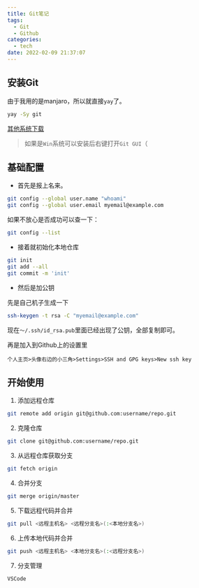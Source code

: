 ```yaml
---
title: Git笔记
tags:
  - Git
  - Github
categories:
  - tech
date: 2022-02-09 21:37:07
---
```


## 安装Git
由于我用的是manjaro，所以就直接`yay`了。
``` bash
yay -Sy git
```
[其他系统下载](http://git-scm.com/downloads)

> 如果是`Win`系统可以安装后右键打开`Git GUI`（

## 基础配置

- 首先是报上名来。

``` bash
git config --global user.name "whoami"
git config --global user.email myemail@example.com
```
如果不放心是否成功可以查一下：

```bash
git config --list
```
- 接着就初始化本地仓库

``` bash
git init
git add --all
git commit -m 'init'
```

- 然后是加公钥

先是自己机子生成一下

``` bash
ssh-keygen -t rsa -C "myemail@example.com"
```

现在`～/.ssh/id_rsa.pub`里面已经出现了公钥，全部复制即可。

再是加入到Github上的设置里

```
个人主页>头像右边的小三角>Settings>SSH and GPG keys>New ssh key
```

## 开始使用

1. 添加远程仓库

``` bash
git remote add origin git@github.com:username/repo.git
```

2. 克隆仓库

``` bash
git clone git@github.com:username/repo.git
```

3. 从远程仓库获取分支

``` bash
git fetch origin
```

4. 合并分支

``` bash
git merge origin/master
```

5. 下载远程代码并合并

``` bash
git pull <远程主机名> <远程分支名>(:<本地分支名>)
```

6. 上传本地代码并合并

``` bash
git push <远程主机名> <本地分支名>(:<远程分支名>)
```

7. 分支管理

``` 
VSCode
```


